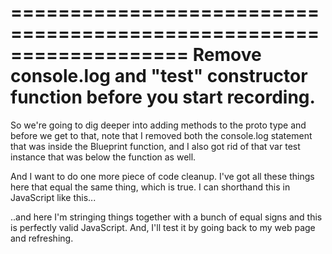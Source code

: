 ===================================================================
Remove console.log and "test" constructor function before you start recording.
===================================================================

So we're going to dig deeper into adding methods to the proto type and before we get to that, note that I removed both the console.log statement that was inside the Blueprint function, and I also got rid of that var test instance that was below the function as well.

And I want to do one more piece of code cleanup. I've got all these things here that equal the same thing, which is true. I can shorthand this in JavaScript like this...

..and here I'm stringing things together with a bunch of equal signs and this is perfectly valid JavaScript. And, I'll test it by going back to my web page and refreshing.